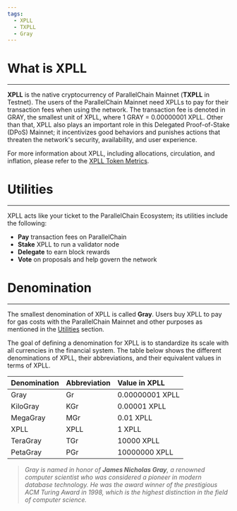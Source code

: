 ```yaml
---
tags:
  - XPLL
  - TXPLL
  - Gray
---
```


# What is XPLL
---
**XPLL** is the native cryptocurrency of ParallelChain Mainnet (**TXPLL** in Testnet). The users of the ParallelChain Mainnet need XPLLs to pay for their transaction fees when using the network. The transaction fee is denoted in GRAY, the smallest unit of XPLL, where 1 GRAY = 0.00000001 XPLL. Other than that, XPLL also plays an important role in this Delegated Proof-of-Stake (DPoS) Mainnet; it incentivizes good behaviors and punishes actions that threaten the network's security, availability, and user experience.

For more information about XPLL, including allocations, circulation, and inflation, please refer to the [XPLL Token Metrics](https://parallelchain.io/parallelchain/mainnet/papers/xpll-metrics).


# Utilities
---
XPLL acts like your ticket to the ParallelChain Ecosystem; its utilities include the following:

- **Pay** transaction fees on ParallelChain
- **Stake** XPLL to run a validator node
- **Delegate** to earn block rewards
- **Vote** on proposals and help govern the network

# Denomination
---
The smallest denomination of XPLL is called **Gray**. Users buy XPLL to pay for gas costs with the ParallelChain Mainnet and other purposes as mentioned in the [Utilities](./what_is_xpll.md#utilities) section. 

The goal of defining a denomination for XPLL is to standardize its scale with all currencies in the financial system. The table below shows the different denominations of XPLL, their abbreviations, and their equivalent values in terms of XPLL.

| Denomination | Abbreviation  | Value in XPLL|
|:---          |:---           |:---|
|Gray          |Gr             | 0.00000001 XPLL|
|KiloGray      |KGr            | 0.00001 XPLL|  
|MegaGray      |MGr            | 0.01 XPLL| 
|XPLL          |XPLL           | 1 XPLL| 
|TeraGray      |TGr            | 10000 XPLL| 
|PetaGray      |PGr            | 10000000 XPLL| 

>*Gray is named in honor of **James Nicholas Gray**, a renowned computer scientist who was considered a pioneer in modern database technology. He was the award winner of the prestigious ACM Turing Award in 1998, which is the highest distinction in the field of computer science.*

